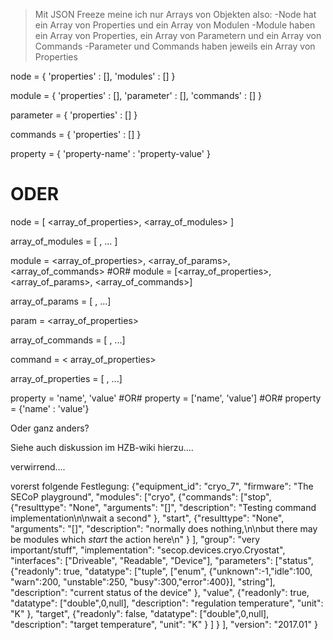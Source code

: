 > Mit JSON Freeze meine ich nur Arrays von Objekten also:
> -Node hat ein Array von Properties und ein Array von Modulen
> -Module haben ein Array von Properties, ein Array von Parametern und ein Array von Commands
> -Parameter und Commands haben jeweils ein Array von Properties

node = { 'properties' : [<property>],
         'modules'    : [<module>] }

module = { 'properties' : [<property>],
           'parameter'  : [<parameter>],
           'commands'   : [<command>] }

parameter = { 'properties' : [<property>] }

commands = { 'properties' : [<property>] }

property = { 'property-name' : 'property-value' }


ODER
====

node = [ <array_of_properties>, <array_of_modules> ]

array_of_modules = [ <module>, ... ]

module = <array_of_properties>, <array_of_params>, <array_of_commands>
#OR#
module = [<array_of_properties>, <array_of_params>, <array_of_commands>]

array_of_params = [ <param>, ...]

param = <array_of_properties>

array_of_commands = [ <command>, ...]

command = < array_of_properties>

array_of_properties = [ <property>, ...]

property = 'name', 'value'
#OR#
property = ['name', 'value']
#OR#
property = {'name' : 'value'}

Oder ganz anders?

Siehe auch diskussion im HZB-wiki hierzu....

verwirrend....

vorerst folgende Festlegung:
{"equipment_id": "cryo_7",
 "firmware": "The SECoP playground",
 "modules": ["cryo", {"commands": ["stop", {"resulttype": "None",
                                            "arguments": "[]",
                                            "description": "Testing command implementation\n\nwait a second"
                                           },
                                   "start", {"resulttype": "None",
                                             "arguments": "[]",
                                             "description": "normally does nothing,\n\nbut there may be modules which _start_ the action here\n"
                                            }
                                  ],
                       "group": "very important/stuff",
                       "implementation": "secop.devices.cryo.Cryostat",
                       "interfaces": ["Driveable", "Readable", "Device"],
                       "parameters": ["status", {"readonly": true,
                                                 "datatype": ["tuple", ["enum", {"unknown":-1,"idle":100, "warn":200, "unstable":250, "busy":300,"error":400}], "string"],
                                                 "description": "current status of the device"
                                                },
                                      "value", {"readonly": true,
                                                "datatype": ["double",0,null],
                                                "description": "regulation temperature",
                                                "unit": "K"
                                               },
                                      "target", {"readonly": false,
                                                 "datatype": ["double",0,null],
                                                 "description": "target temperature",
                                                 "unit": "K"
                                                }
                                   ]
                       }
              ],
 "version": "2017.01"
}

